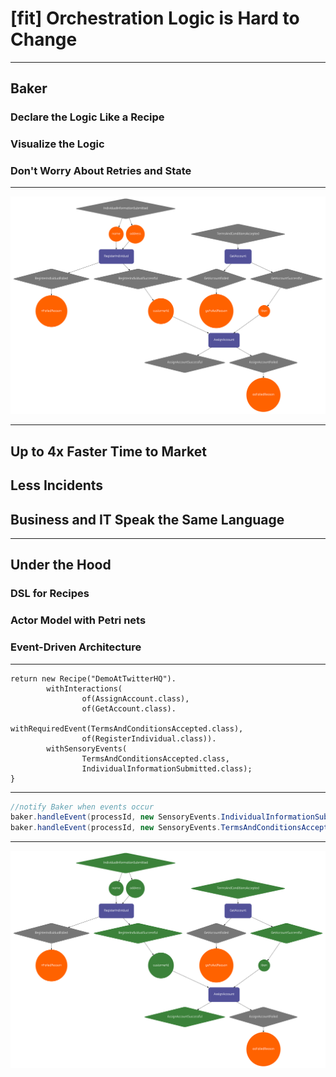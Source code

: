 # [fit] Orchestration Logic is Hard to Change

---

## Baker
### Declare the Logic Like a Recipe
### Visualize the Logic
### Don't Worry About Retries and State

---

![fit](recipe.png)

---

## Up to 4x Faster Time to Market
## Less Incidents
## Business and IT Speak the Same Language

---

## Under the Hood
### DSL for Recipes
### Actor Model with Petri nets
### Event-Driven Architecture

---

```java, [.highlight: 3,4,6]
return new Recipe("DemoAtTwitterHQ").
        withInteractions(
                of(AssignAccount.class),
                of(GetAccount.class).
                        withRequiredEvent(TermsAndConditionsAccepted.class),
                of(RegisterIndividual.class)).
        withSensoryEvents(
                TermsAndConditionsAccepted.class,
                IndividualInformationSubmitted.class);
}
```

---

```java
//notify Baker when events occur
baker.handleEvent(processId, new SensoryEvents.IndividualInformationSubmitted(name, address));
baker.handleEvent(processId, new SensoryEvents.TermsAndConditionsAccepted());
```

---

![fit](end-state.png)
